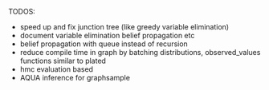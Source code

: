 TODOS:

- speed up and fix junction tree (like greedy variable elimination)
- document variable elimination belief propagation etc
- belief propagation with queue instead of recursion
- reduce compile time in graph by batching distributions, observed_values functions similar to plated
- hmc evaluation based
- AQUA inference for graphsample